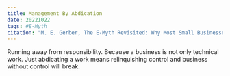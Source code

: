 ```yaml
---
title: Management By Abdication
date: 20221022
tags: #E-Myth
citation: "M. E. Gerber, The E-Myth Revisited: Why Most Small Businesses Don’t Work and What to Do About It. Harper Collins, 2009."
---
```

Running away from responsibility. Because a business is not only technical work. Just abdicating a work means relinquishing control and business without control will break. 